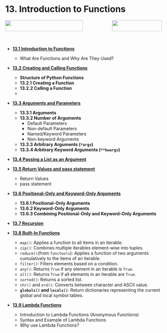 # 13. Introduction to Functions

<span style="display: flex; justify-content: space-between; width: 100%; align-items: center;">
    <a href="../12-module-12-program-control-flow/README.md">
        <img src="https://img.shields.io/badge/Previous-Program_Control_Flow-blue" width="250" height="35">
    </a>
    <a href="../14-module-14-project-I/README.md">
        <img src="https://img.shields.io/badge/Next-Project_I-brightgreen" width="160" height="35">
    </a>
</span>
<br><br>

- [**13.1 Introduction to Functions**](session-13.0.md#131-introduction-to-functions)
  - What Are Functions and Why Are They Used?

- [**13.2 Creating and Calling Functions**](session-13.0.md#132-creating-and-calling-functions)
  - **Structure of Python Functions**
  - **13.2.1 Creating a Function**
  - **13.2.2 Calling a Function**
  - 

- [**13.3 Arguments and Parameters**](session-13.0.md#133-arguments-and-parameters)
  - **13.3.1 Arguments**
  - **13.3.2 Number of Arguments**
    - Default Parameters
    - Non-default Parameters
    - Named/Keyword Parameters
    - Non-keyword Arguments
  - **13.3.3 Arbitrary Arguments (`*args`)**
  - **13.3.4 Arbitrary Keyword Arguments (`**kwargs`)**    


- [**13.4 Passing a List as an Argument**](session-13.0.md#134-passing-a-list-as-an-argument)

- [**13.5 Return Values and pass statement**](session-13.0.md#135-return-values-and-pass-statement)
  - Return Values
  - pass statement

- [**13.6 Positional-Only and Keyword-Only Arguments**](session-13.0.md#136-positional-only-and-keyword-only-arguments)  
  - **13.6.1 Positional-Only Arguments**
  - **13.6.2 Keyword-Only Arguments**
  - **13.6.3 Combining Positional-Only and Keyword-Only Arguments**

- [**13.7 Recursion**](session-13.0.md#137-recursion)

- [**13.8 Built-In Functions**](session-13.0.md#138-built-in-functions)
  - `map()`: Applies a function to all items in an iterable.
  - `zip()`: Combines multiple iterables element-wise into tuples.
  - `reduce()`(from `functools`): Applies a function of two arguments cumulatively to the items of an iterable.
  - `filter()`: Filters elements based on a condition.
  - `any()`: Returns `True` if any element in an iterable is `True`.
  - `all()`: Returns `True` if all elements in an iterable are `True`.
  - `sorted()`: Returns a sorted list.
  - `chr()` and `ord()`: Converts between character and ASCII value.   
  - **`globals()` and `locals()`**: Return dictionaries representing the current global and local symbol tables.

- [**13.9 Lambda Functions**](session-13.0.md#139-lambda-functions)
  - Introduction to Lambda Functions (Anonymous Functions)
  - Syntax and Example of Lambda Functions
  - Why use Lambda Functions?


<!-- - [**13.10 Advanced Function Concepts**](session-13.0.md#1310-advanced-function-concepts)
  - **13.10.1 Python Closures**
    - Understanding Closures and Their Use
  - **13.10.2 Function Decorators**
    - What Are Decorators and How They Work
  - **13.10.3 Decorators with Parameters**
    - Creating and Using Decorators That Accept Parameters
  - **13.10.4 Memoization Using Decorators**
    - Caching Function Results with Decorators for Performance
  - **13.10.5 Partial Functions**
    - Understanding Partial Functions in Python

- [**13.11 Special Python Function Concepts**](session-13.0.md#1311-special-python-function-concepts)
  - **13.11.1 `yield` Instead of `return`**
    - Introduction to `yield` for Generators
  - **13.11.2 First-Class Functions**
    - How Functions Are Treated as First-Class Objects in Python
  - **13.11.3 Precision Handling**
    - Handling Precision with Python Functions (e.g., `round()`)

- [**13.12 Miscellaneous Function-Related Topics**](session-13.0.md#1312-miscellaneous-function-related-topics)
  - **13.12.1 `help()` Function**
    - Using `help()` for Getting Information About Functions and Modules
  - **13.12.2 `__import()__` Function**
    - Dynamic Importing of Modules in Python
  - **13.12.3 Coroutines in Python**
    - Understanding and Using Coroutines in Python
  - **13.12.4 Python Bit Functions on `int`**
    - Functions like `bit_length()`, `to_bytes()`, and `from_bytes()`
  - **13.12.5 Using Collections as Function Parameters**
    - Passing Collections (like lists, dictionaries) to Functions -->
